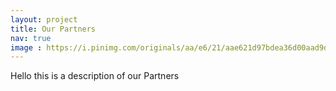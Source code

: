 ```yaml
---
layout: project
title: Our Partners
nav: true
image : https://i.pinimg.com/originals/aa/e6/21/aae621d97bdea36d00aad9db5837b598.jpg
---
```


Hello this is a description of our Partners
